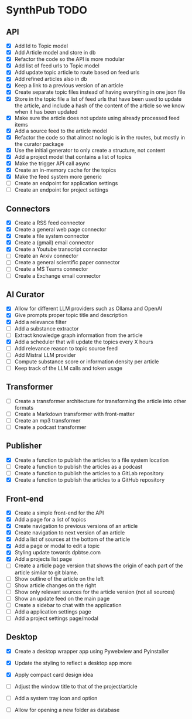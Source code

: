 # SynthPub TODO

## API

- [x] Add Id to Topic model
- [x] Add Article model and store in db
- [x] Refactor the code so the API is more modular
- [x] Add list of feed urls to Topic model
- [x] Add update topic article to route based on feed urls
- [x] Add refined articles also in db
- [x] Keep a link to a previous version of an article
- [x] Create separate topic files instead of having everything in one json file
- [x] Store in the topic file a list of feed urls that have been used to update the article, and include a hash of the content of the article so we know when it has been updated
- [x] Make sure the article does not update using already processed feed items
- [x] Add a source feed to the article model
- [x] Refactor the code so that almost no logic is in the routes, but mostly in the curator package
- [x] Use the initial generator to only create a structure, not content
- [x] Add a project model that contains a list of topics
- [x] Make the trigger API call async
- [x] Create an in-memory cache for the topics
- [x] Make the feed system more generic
- [ ] Create an endpoint for application settings
- [ ] Create an endpoint for project settings

## Connectors

- [x] Create a RSS feed connector
- [x] Create a general web page connector
- [x] Create a file system connector
- [x] Create a (gmail) email connector
- [x] Create a Youtube transcript connector
- [ ] Create an Arxiv connector
- [ ] Create a general scientific paper connector
- [ ] Create a MS Teams connector
- [ ] Create a Exchange email connector

## AI Curator

- [x] Allow for different LLM providers such as Ollama and OpenAI
- [x] Give prompts proper topic title and description
- [x] Add a relevance filter
- [ ] Add a substance extractor
- [ ] Extract knowledge graph information from the article
- [x] Add a scheduler that will update the topics every X hours
- [ ] Add relevance reason to topic source feed
- [ ] Add Mistral LLM provider
- [ ] Compute substance score or information density per article
- [ ] Keep track of the LLM calls and token usage

## Transformer

- [ ] Create a transformer architecture for transforming the article into other formats
- [ ] Create a Markdown transformer with front-matter
- [ ] Create an mp3 transformer
- [ ] Create a podcast transformer

## Publisher

- [x] Create a function to publish the articles to a file system location
- [ ] Create a function to publish the articles as a podcast
- [ ] Create a function to publish the articles to a GitLab repository
- [x] Create a function to publish the articles to a GitHub repository

## Front-end

- [x] Create a simple front-end for the API
- [x] Add a page for a list of topics
- [x] Create navigation to previous versions of an article
- [x] Create navigation to next version of an article
- [x] Add a list of sources at the bottom of the article
- [x] Add a page or modal to edit a topic
- [x] Styling update towards dpbtse.com
- [x] Add a projects list page
- [ ] Create a article page version that shows the origin of each part of the article similar to git blame.
- [ ] Show outline of the article on the left
- [ ] Show article changes on the right
- [ ] Show only relevant sources for the article version (not all sources)
- [ ] Show an update feed on the main page
- [ ] Create a sidebar to chat with the application
- [ ] Add a application settings page
- [ ] Add a project settings page/modal

## Desktop

- [x] Create a desktop wrapper app using Pywebview and Pyinstaller
- [x] Update the styling to reflect a desktop app more
- [x] Apply compact card design idea
- [ ] Adjust the window title to that of the project/article
- [ ] Add a system tray icon and option
- [ ] Allow for opening a new folder as database

